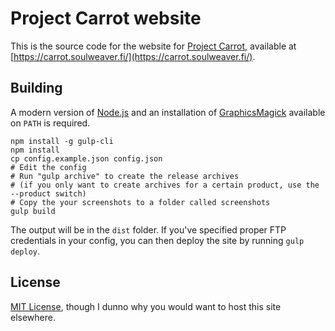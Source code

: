 Project Carrot website
======================

This is the source code for the website for [Project Carrot](https://github.com/soulweaver91/project-carrot),
available at [https://carrot.soulweaver.fi/](https://carrot.soulweaver.fi/).

Building
--------

A modern version of [Node.js](https://nodejs.org/) and an installation of
[GraphicsMagick](http://www.graphicsmagick.org/) available on `PATH` is required.

```shell
npm install -g gulp-cli
npm install
cp config.example.json config.json
# Edit the config
# Run "gulp archive" to create the release archives
# (if you only want to create archives for a certain product, use the --product switch)
# Copy the your screenshots to a folder called screenshots
gulp build
```

The output will be in the `dist` folder. If you've specified proper FTP credentials in your config, you can then
deploy the site by running `gulp deploy`.

License
-------

[MIT License](https://opensource.org/licenses/MIT), though I dunno why you would want to host this site elsewhere.

